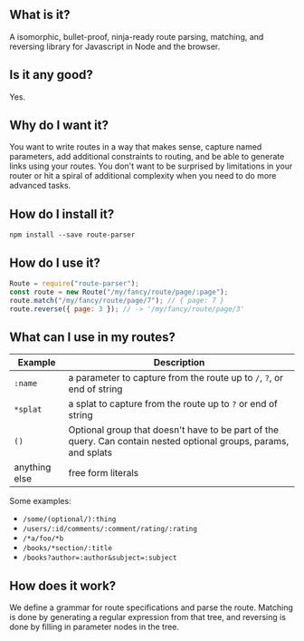 ## What is it?

A isomorphic, bullet-proof, ninja-ready route parsing, matching, and reversing library for Javascript in Node and the browser.

## Is it any good?

Yes.

## Why do I want it?

You want to write routes in a way that makes sense, capture named parameters, add additional constraints to routing, and be able to generate links using your routes. You don't want to be surprised by limitations in your router or hit a spiral of additional complexity when you need to do more advanced tasks.

## How do I install it?

```Shell
npm install --save route-parser
```

## How do I use it?

```javascript
Route = require("route-parser");
const route = new Route("/my/fancy/route/page/:page");
route.match("/my/fancy/route/page/7"); // { page: 7 }
route.reverse({ page: 3 }); // -> '/my/fancy/route/page/3'
```

## What can I use in my routes?

| Example       | Description                                                                                                      |
| ------------- | ---------------------------------------------------------------------------------------------------------------- |
| `:name`       | a parameter to capture from the route up to `/`, `?`, or end of string                                           |
| `*splat`      | a splat to capture from the route up to `?` or end of string                                                     |
| `()`          | Optional group that doesn't have to be part of the query. Can contain nested optional groups, params, and splats |
| anything else | free form literals                                                                                               |

Some examples:

- `/some/(optional/):thing`
- `/users/:id/comments/:comment/rating/:rating`
- `/*a/foo/*b`
- `/books/*section/:title`
- `/books?author=:author&subject=:subject`

## How does it work?

We define a grammar for route specifications and parse the route. Matching is done by generating a regular expression from that tree, and reversing is done by filling in parameter nodes in the tree.
